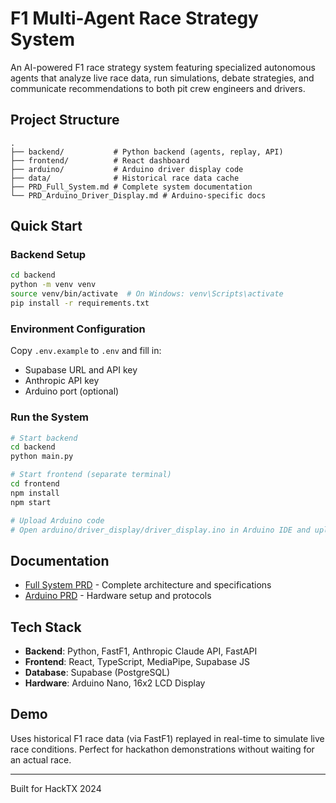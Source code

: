 # F1 Multi-Agent Race Strategy System

An AI-powered F1 race strategy system featuring specialized autonomous agents that analyze live race data, run simulations, debate strategies, and communicate recommendations to both pit crew engineers and drivers.

## Project Structure

```
.
├── backend/           # Python backend (agents, replay, API)
├── frontend/          # React dashboard
├── arduino/           # Arduino driver display code
├── data/              # Historical race data cache
├── PRD_Full_System.md # Complete system documentation
└── PRD_Arduino_Driver_Display.md # Arduino-specific docs
```

## Quick Start

### Backend Setup

```bash
cd backend
python -m venv venv
source venv/bin/activate  # On Windows: venv\Scripts\activate
pip install -r requirements.txt
```

### Environment Configuration

Copy `.env.example` to `.env` and fill in:
- Supabase URL and API key
- Anthropic API key
- Arduino port (optional)

### Run the System

```bash
# Start backend
cd backend
python main.py

# Start frontend (separate terminal)
cd frontend
npm install
npm start

# Upload Arduino code
# Open arduino/driver_display/driver_display.ino in Arduino IDE and upload
```

## Documentation

- [Full System PRD](PRD_Full_System.md) - Complete architecture and specifications
- [Arduino PRD](PRD_Arduino_Driver_Display.md) - Hardware setup and protocols

## Tech Stack

- **Backend**: Python, FastF1, Anthropic Claude API, FastAPI
- **Frontend**: React, TypeScript, MediaPipe, Supabase JS
- **Database**: Supabase (PostgreSQL)
- **Hardware**: Arduino Nano, 16x2 LCD Display

## Demo

Uses historical F1 race data (via FastF1) replayed in real-time to simulate live race conditions. Perfect for hackathon demonstrations without waiting for an actual race.

---

Built for HackTX 2024